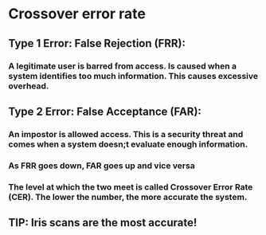 # Crossover error rate

## Type 1 Error: False Rejection (FRR):

### A legitimate user is barred from access. Is caused when a system identifies too much information. This causes excessive overhead.

## Type 2 Error: False Acceptance (FAR):

### An impostor is allowed access. This is a security threat and comes when a system doesn;t evaluate enough information.

### As FRR goes down, FAR goes up and vice versa

### The level at which the two meet is called Crossover Error Rate (CER). The lower the number, the more accurate the system.

## TIP: Iris scans are the most accurate!
